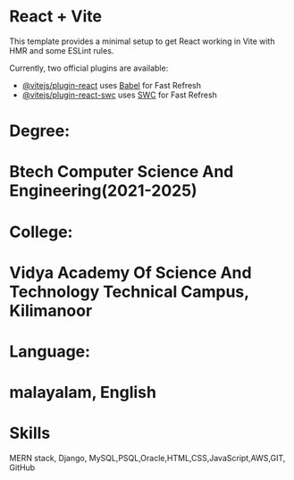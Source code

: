 # React + Vite

This template provides a minimal setup to get React working in Vite with HMR and some ESLint rules.

Currently, two official plugins are available:

- [@vitejs/plugin-react](https://github.com/vitejs/vite-plugin-react/blob/main/packages/plugin-react/README.md) uses [Babel](https://babeljs.io/) for Fast Refresh
- [@vitejs/plugin-react-swc](https://github.com/vitejs/vite-plugin-react-swc) uses [SWC](https://swc.rs/) for Fast Refresh



 <div className='text-white flex flex-col items-center'>
      <div className='flex p-3'>
        <h1 className='text-xl  text-yellow-300'>Degree: </h1>
        <h1 className='text-xl  '> Btech Computer Science And Engineering(2021-2025)</h1>
      </div>
      <div className='flex p-3 '>
        <h1 className='text-xl text-yellow-300'>College: </h1>
        <h1 className=' text-xl '> Vidya Academy Of Science And Technology Technical Campus, Kilimanoor</h1>
      </div>
      <div className='flex p-3'>
        <h1 className=' text-xl text-yellow-300'>Language: </h1>
        <h1 className=' text-xl  '> malayalam, English</h1>
      </div>
      <div className='flex flex-col border-2 border-yellow-300 m-2 '>
        <h1 className=' text-xl text-yellow-300 text-center'>Skills </h1>
        <p className=' text-xl '> MERN stack, Django, MySQL,PSQL,Oracle,HTML,CSS,JavaScript,AWS,GIT, GitHub</p>
      </div>
